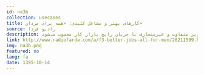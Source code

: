 ```yaml
---
id: na3b
collection: usecases
title: کارهای بهتر و مشاغل کلیدی؛ «همه برای مردان»
source: رادیو فردا 
description: برای بسیاری از ایرانی‌ها تجسم اینکه یک زن مدیر یک شرکت بزرگ یا یک دستگاه مهم باشد سخت است. این تصور عمومی که شغل‌های کلیدی باید در اختیار مردان باشد در فیلم‌ها و سریال‌های ایرانی‌ که تولید صداوسیمای جمهوری اسلامی ایران است نیز بازتاب دارد و نمایش حضور یک زن در راس یک سازمان، ارائه یک تصویر متفاوت و غیرمتعارف با جریان رایج بازار کار محسوب می‌شود.
link: http://www.radiofarda.com/a/f3-better-jobs-all-for-men/28211599.html
img: na3b.png
featured: no
lang: fa
date: 1395-10-14
---
```

